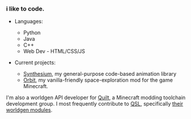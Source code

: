 ### i like to code. 

- Languages: 
  - Python 
  - Java
  - C++
  - Web Dev - HTML/CSS/JS

- Current projects:
  - [Synthesium](https://github.com/peaceheis/synthesium), my general-purpose code-based animation library
  - [Orbit](https::github.com/the-bennett-group/orbit), my vanilla-friendly space-exploration mod for the game Minecraft.

I'm also a worldgen API developer for [Quilt](https://github.com/QuiltMC), a Minecraft modding toolchain development group. I most frequently contribute to [QSL](https://github.com/QuiltMC/quilt-standard-libraries), specifically [their worldgen modules](https://github.com/QuiltMC/quilt-standard-libraries/tree/1.19/library/worldgen).  
  
  
